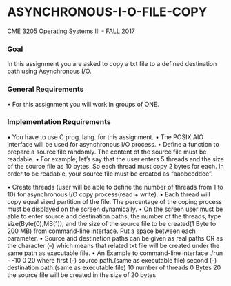 # ASYNCHRONOUS-I-O-FILE-COPY
CME 3205 Operating Systems  III - FALL 2017

### Goal
 In this assignment you are asked to copy a txt file to a defined destination path using Asynchronous I/O.

### General Requirements

•	For this assignment you will work in groups of ONE.

### Implementation Requirements

•	You have to use C prog. lang. for this assignment.
•	The POSIX AIO interface will be used for asynchronous I/O process.
•	Define a function to prepare a source file randomly. The content of the source file must be readable.
•	For example; let’s say that the user enters 5 threads and the size of the source file as 10 bytes. So each thread must copy 2 bytes for each. In order to be readable, your source file must be created as “aabbccddee”.

•	Create threads (user will be able to define the number of threads from 1 to 10) for asynchronous I/O copy process(read + write).
•	Each thread will copy equal sized partition of the file. The percentage of the coping process must be displayed on the screen dynamically.
•	On the screen user must be able to enter source and destination paths, the number of the threads, type size(Byte(0),MB(1)), and the size of the source file to be created(1 Byte to 200 MB) from command-line interface. Put a space between each parameter.
•	Source and destination paths can be given as real paths OR  as the character (–) which means that related txt file will be created under the same path as executable file. 
•	An Example to command-line interface 
./run - -10 0 20  where 
first (-) source path.(same as executable file) 
second (-) destination path.(same as executable file) 
10  number of threads
0  Bytes
20 the source file will be created in the size of  20 bytes


